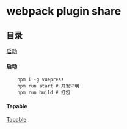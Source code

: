 # webpack plugin share

## 目录

[启动](#启动)

#### 启动

```
    npm i -g vuepress
    npm run start # 开发环境
    npm run build # 打包
```

#### Tapable

[Tapable](./docs/plugin/test.md)





